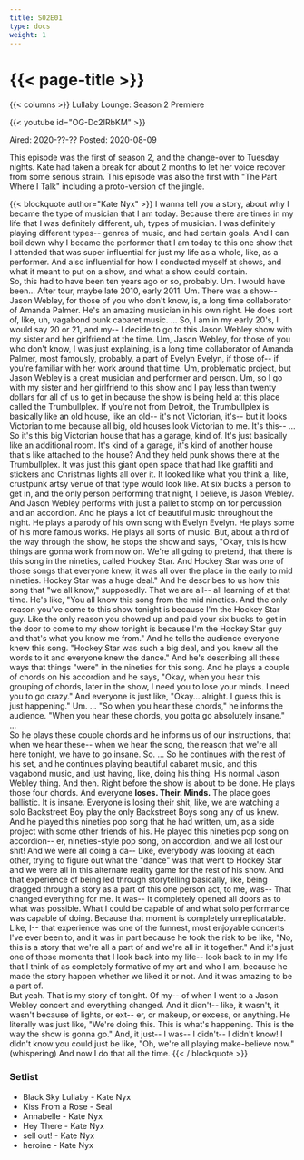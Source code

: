```yaml
---
title: S02E01
type: docs
weight: 1
---
```


# {{< page-title >}}

{{< columns >}}
Lullaby Lounge: Season 2 Premiere

{{< youtube id="OG-Dc2IRbKM" >}}

Aired: 2020-??-??
Posted: 2020-08-09

This episode was the first of season 2, and the change-over to Tuesday nights.  Kate had taken a break for about 2 months to let her voice recover from some serious strain.  This episode was also the first with "The Part Where I Talk" including a proto-version of the jingle.

{{< blockquote author="Kate Nyx" >}}
I wanna tell you a story, about why I became the type of musician that I am today.  Because there are times in my life that I was definitely different, uh, types of musician.  I was definitely playing different types-- genres of music, and had certain goals.  And I can boil down why I became the performer that I am today to this one show that I attended that was super influential for just my life as a whole, like, as a performer.  And also influential for how I conducted myself at shows, and what it meant to put on a show, and what a show could contain.
<br />
So, this had to have been ten years ago or so, probably.  Um.  I would have been...  After tour, maybe late 2010, early 2011.  Um.  There was a show-- Jason Webley, for those of you who don't know, is, a long time collaborator of Amanda Palmer.  He's an amazing musician in his own right.  He does sort of, like, uh, vagabond punk cabaret music. ... So, I am in my early 20's, I would say 20 or 21, and my-- I decide to go to this Jason Webley show with my sister and her girlfriend at the time.  Um, Jason Webley, for those of you who don't know, I was just explaining, is a long time collaborator of Amanda Palmer, most famously, probably, a part of Evelyn Evelyn, if those of-- if you're familiar with her work around that time.  Um, problematic project, but Jason Webley is a great musician and performer and person.  Um, so I go with my sister and her girlfriend to this show and I pay less than twenty dollars for all of us to get in because the show is being held at this place called the Trumbullplex.  If you're not from Detroit, the Trumbullplex is basically like an old house, like an old-- it's not Victorian, it's-- but it looks Victorian to me because all big, old houses look Victorian to me.  It's this-- ... So it's this big Victorian house that has a garage, kind of.  It's just basically like an additional room.  It's kind of a garage, it's kind of another house that's like attached to the house?  And they held punk shows there at the Trumbullplex.  It was just this giant open space that had like graffiti and stickers and Christmas lights all over it.  It looked like what you think a, like, crustpunk artsy venue of that type would look like.  At six bucks a person to get in, and the only person performing that night, I believe, is Jason Webley.  And Jason Webley performs with just a pallet to stomp on for percussion and an accordion.  And he plays a lot of beautiful music throughout the night.  He plays a parody of his own song with Evelyn Evelyn.  He plays some of his more famous works.  He plays all sorts of music.  But, about a third of the way through the show, he stops the show and says, "Okay, this is how things are gonna work from now on.  We're all going to pretend, that there is this song in the nineties, called Hockey Star.  And Hockey Star was one of those songs that everyone knew, it was all over the place in the early to mid nineties.  Hockey Star was a huge deal."  And he describes to us how this song that "we all know," supposedly.  That we are all-- all learning of at that time.  He's like, "You all know this song from the mid nineties.  And the only reason you've come to this show tonight is because I'm the Hockey Star guy.  Like the only reason you showed up and paid your six bucks to get in the door to come to my show tonight is because I'm the Hockey Star guy and that's what you know me from."  And he tells the audience everyone knew this song.  "Hockey Star was such a big deal, and you knew all the words to it and everyone knew the dance."  And he's describing all these ways that things "were" in the nineties for this song.  And he plays a couple of chords on his accordion and he says, "Okay, when you hear this grouping of chords, later in the show, I need you to lose your minds.  I need you to go crazy."  And everyone is just like, "Okay...  alright.  I guess this is just happening."  Um. ... "So when you hear these chords," he informs the audience.  "When you hear these chords, you gotta go absolutely insane."
<br />...<br />
So he plays these couple chords and he informs us of our instructions, that when we hear these-- when we hear the song, the reason that we're all here tonight, we have to go insane.  So. ... So he continues with the rest of his set, and he continues playing beautiful cabaret music, and this vagabond music, and just having, like, doing his thing.  His normal Jason Webley thing.  And then.  Right before the show is about to be done.  He plays those four chords.  And everyone <b>loses.  Their.  Minds.</b>  The place goes ballistic.  It is insane.  Everyone is losing their shit, like, we are watching a solo Backstreet Boy play the only Backstreet Boys song any of us knew.  And he played this nineties pop song that he had written, um, as a side project with some other friends of his.  He played this nineties pop song on accordion-- er, nineties-style pop song, on accordion, and we all lost our shit!  And we were all doing a da--  Like, everybody was looking at each other, trying to figure out what the "dance" was that went to Hockey Star and we were all in this alternate reality game for the rest of his show.  And that experience of being led through storytelling basically, like, being dragged through a story as a part of this one person act, to me, was-- That changed everything for me.  It was-- It completely opened all doors as to what was possible.  What I could be capable of and what solo performance was capable of doing.  Because that moment is completely unreplicatable.  Like, I-- that experience was one of the funnest, most enjoyable concerts I've ever been to, and it was in part because he took the risk to be like, "No, this is a story that we're all a part of and we're all in it together."  And it's just one of those moments that I look back into my life-- look back to in my life that I think of as completely formative of my art and who I am, because he made the story happen whether we liked it or not.  And it was amazing to be a part of.
<br />
But yeah.  That is my story of tonight.  Of my-- of when I went to a Jason Webley concert and everything changed.  And it didn't-- like, it wasn't, it wasn't because of lights, or ext-- er, or makeup, or excess, or anything.  He literally was just like, "We're doing this.  This is what's happening.  This is the way the show is gonna go."  And, it just-- I was-- I didn't-- I didn't know!  I didn't know you could just be like, "Oh, we're all playing make-believe now."  (whispering) And now I do that all the time.
{{< / blockquote >}}

### Setlist
* Black Sky Lullaby - Kate Nyx
* Kiss From a Rose - Seal
* Annabelle - Kate Nyx
* Hey There - Kate Nyx
* sell out! - Kate Nyx
* heroine - Kate Nyx
